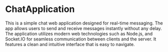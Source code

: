 # ChatApplication

This is a simple chat web application designed for real-time messaging.
The app allows users to send and receive messages instantly without any delay.
The application utilizes modern web technologies such as Node.js, and Socket.IO for seamless communication between clients and the server.
It features a clean and intuitive interface that is easy to navigate.
